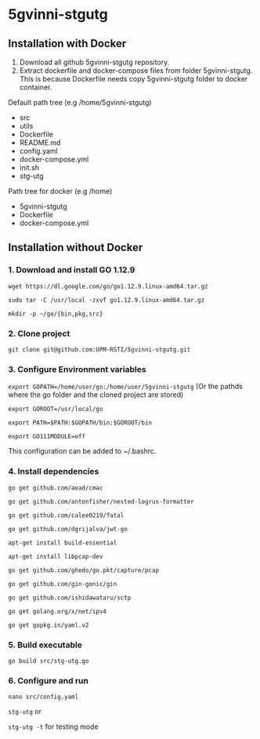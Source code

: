 # 5gvinni-stgutg


## Installation with Docker

1. Download all github 5gvinni-stgutg repository.
2. Extract dockerfile and docker-compose files from folder 5gvinni-stgutg. This is because Dockerfile needs copy 5gvinni-stgutg folder to docker container.

Default path tree (e.g /home/5gvinni-stgutg)
  - src
  - utils
  - Dockerfile
  - README.md
  - config.yaml
  - docker-compose.yml
  - init.sh
  - stg-utg

Path tree for docker (e.g /home)
  - 5gvinni-stgutg
  - Dockerfile
  - docker-compose.yml

## Installation without Docker

### 1. Download and install GO 1.12.9

`wget https://dl.google.com/go/go1.12.9.linux-amd64.tar.gz`

`sudo tar -C /usr/local -zxvf go1.12.9.linux-amd64.tar.gz`

`mkdir -p ~/go/{bin,pkg,src}`

### 2. Clone project

`git clone git@github.com:UPM-RSTI/5gvinni-stgutg.git`


### 3. Configure Environment variables

`export GOPATH=/home/user/go:/home/user/5gvinni-stgutg` (Or the pathds where the go folder and the cloned project are stored)

`export GOROOT=/usr/local/go`

`export PATH=$PATH:$GOPATH/bin:$GOROOT/bin`

`export GO111MODULE=off`

This configuration can be added to ~/.bashrc.

### 4. Install dependencies

`go get github.com/aead/cmac`

`go get github.com/antonfisher/nested-logrus-formatter`

`go get github.com/calee0219/fatal`

`go get github.com/dgrijalva/jwt-go`

`apt-get install build-essential`

`apt-get install libpcap-dev`

`go get github.com/ghedo/go.pkt/capture/pcap`

`go get github.com/gin-gonic/gin`

`go get github.com/ishidawataru/sctp`

`go get golang.org/x/net/ipv4`

`go get gopkg.in/yaml.v2`


### 5. Build executable

`go build src/stg-utg.go`


### 6. Configure and run

`nano src/config.yaml`

`stg-utg` or

`stg-utg -t` for testing mode

